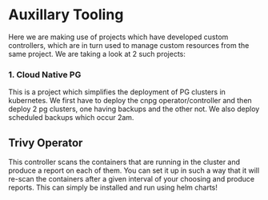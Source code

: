 # Auxillary Tooling

Here we are making use of projects which have developed custom controllers, which are in turn used to manage custom resources from the same project. We are taking a look at 2 such projects:

### 1. Cloud Native PG

This is a project which simplifies the deployment of PG clusters in kubernetes. We first have to deploy the cnpg operator/controller and then deploy 2 pg clusters, one having backups and the other not. We also deploy scheduled backups which occur 2am.

## Trivy Operator

This controller scans the containers that are running in the cluster and produce a report on each of them. You can set it up in such a way that it will re-scan the containers after a given interval of your choosing and produce reports. This can simply be installed and run using helm charts!
